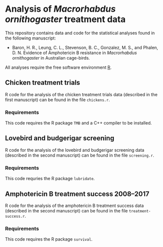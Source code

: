 # Analysis of *Macrorhabdus ornithogaster* treatment data

This repository contains data and code for the statistical analyses found in the following manuscript:

* Baron, H. R., Leung, C. L., Stevenson, B. C., Gonzalez, M. S., and Phalen, D. N. Evidence of Amphotericin B resistance in *Macrorhabdus ornithogaster* in Australian cage-birds.

All analyses require the free software environment [R](https://www.r-project.org/).

## Chicken treatment trials

R code for the analysis of the chicken treatment trials data (described in the first manuscript) can be found in the file `chickens.r`.

### Requirements

This code requires the R package `TMB` and a C++ compiler to be installed.

## Lovebird and budgerigar screening

R code for the analysis of the lovebird and budgerigar screening data (described in the second manuscript) can be found in the file `screening.r`.

### Requirements

This code requries the R package `lubridate`.

## Amphotericin B  treatment success 2008–2017

R code for the analysis of the amphotericin B treatment success data (described in the second manuscript) can be found in the file `treatment-success.r`.

### Requirements

This code requires the R package `survival`.